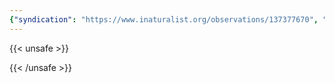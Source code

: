 ```yaml
---
{"syndication": "https://www.inaturalist.org/observations/137377670", "date": "2022-10-02T13:37:55-04:00", "taxon": {"name": "Erechtites hieraciifolius", "common_name": "American burnweed"}, "quality_grade": "research", "identifications_most_agree": true, "species_guess": "American burnweed", "identifications_most_disagree": false, "captive": false, "project_ids": [4034], "community_taxon_id": 130888, "geojson": {"type": "Point", "coordinates": [-75.2316797222, 43.0922352778]}, "owners_identification_from_vision": true, "identifications_count": 1, "obscured": false, "num_identification_agreements": 1, "num_identification_disagreements": 0, "place_guess": "Eagle St & Seymour Ave, Utica, NY 13501, USA", "photos": [{"id": 234619149, "license_code": "cc-by-nc", "original_dimensions": {"width": 1536, "height": 2048}, "url": "https://inaturalist-open-data.s3.amazonaws.com/photos/234619149/square.jpeg", "attribution": "(c) Brandon Rozek, some rights reserved (CC BY-NC)", "flags": [], "moderator_actions": [], "hidden": false}, {"id": 234619170, "license_code": "cc-by-nc", "original_dimensions": {"width": 1536, "height": 2048}, "url": "https://inaturalist-open-data.s3.amazonaws.com/photos/234619170/square.jpeg", "attribution": "(c) Brandon Rozek, some rights reserved (CC BY-NC)", "flags": [], "moderator_actions": [], "hidden": false}]}
---
```

{{< unsafe >}}

{{< /unsafe >}}
